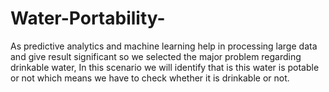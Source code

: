 # Water-Portability-
As predictive analytics and machine learning help in processing large data and give result significant so  we selected the major problem regarding drinkable water, In this scenario we will identify that is this  water is potable or not which means we have to check whether it is drinkable or not. 

